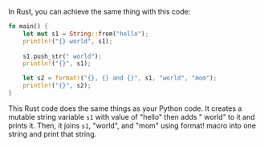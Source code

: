 In Rust, you can achieve the same thing with this code:

```rust
fn main() {
    let mut s1 = String::from("hello");
    println!("{} world", s1);
    
    s1.push_str(" world");
    println!("{}", s1);

    let s2 = format!("{}, {} and {}", s1, "world", "mom");
    println!("{}", s2);
}
```

This Rust code does the same things as your Python code. It creates a mutable string variable `s1` with value of "hello" then adds " world" to it and prints it. Then, it joins `s1`, "world", and "mom" using format! macro into one string and print that string.

